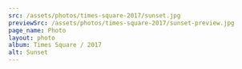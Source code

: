 ```yaml
---
src: /assets/photos/times-square-2017/sunset.jpg
previewSrc: /assets/photos/times-square-2017/sunset-preview.jpg
page_name: Photo
layout: photo
album: Times Square / 2017
alt: Sunset
---
```

